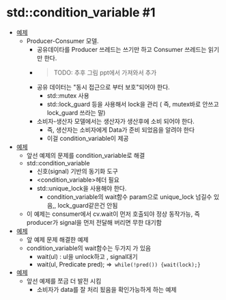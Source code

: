 # std::condition_variable #1

- [예제](./cond1.cpp)
  - Producer-Consumer 모델.
    - 공유데이타를 Producer 쓰레드는 쓰기만 하고 Consumer 쓰레드는 읽기만 한다. 
    - > TODO: 추후 그림 ppt에서 가져와서 추가 
    - 공유 데이터는 "동시 접근으로 부터 보호"되어야 한다. 
      - std::mutex 사용
      - std::lock_guard 등을 사용해서 lock을 관리 ( 즉, mutex바로 안쓰고 lock_guard 쓰라는 말)
    - 소비자-생산자 모델에서는 생산자가 생산후에 소비 되어야 한다. 
      - 즉, 생산자는 소비자에게 Data가 준비 되었음을 알려야 한다
      - 이걸 condition_variable이 제공
- [예제](./cond2.cpp)
  - 앞선 예제의 문제를 condition_variable로 해결
  - std::condition_variable
    - 신호(signal) 기반의 동기화 도구
    - <condition_variable>헤더 필요
    - std::unique_lock을 사용해야 한다.
      - condition_variable의 wait함수 param으로 unique_lock 넘길수 있음,, lock_guard같은건 안됨
  - 이 예제는 consumer에서 cv.wait이 먼저 호출되야 정상 동작가능, 즉 producer가 signal을 먼저 전달해 버리면 무한 대기함
- [예제](./cond3.cpp)
  - 앞 예제 문제 해결한 예제
  - condition_variable의 wait함수는 두가지 가 있음
    - wait(ul) : ul을 unlock하고 , signal대기
    - wait(ul, Predicate pred); =>` while(!pred()) {wait(lock);}`
- [예제](./cond4.cpp)
  - 앞선 예제를 쪼금 더 발전 시킴 
    - 소비자가 data를 잘 처리 됬음을 확인가능하게 하는 예제